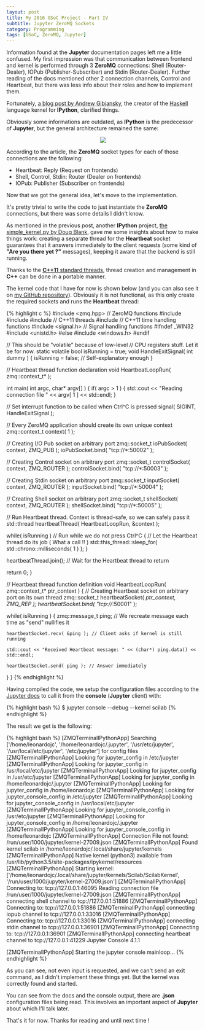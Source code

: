 ```yaml
---
layout: post
title: My 2016 GSoC Project - Part IV
subtitle: Jupyter ZeroMQ Sockets
category: Programming
tags: [GSoC, ZeroMQ, Jupyter]
--- 
```


Information found at the **Jupyter** documentation pages left me a little confused. My first impression was that communication between frontend and kernel is performed through 3 **ZeroMQ** connections: Shell (Router-Dealer), IOPub (Publisher-Subscriber) and Stdin (Router-Dealer). Further reading of the docs mentioned other 2 connection channels, Control and Heartbeat, but there was less info about their roles and how to implement them.

Fortunately, [a blog post by Andrew Gibiansky](http://andrew.gibiansky.com/blog/ipython/ipython-kernels/), the creator of the [Haskell](https://www.haskell.org/) language kernel for **IPython**, clarified things.

Obviously some informations are outdated, as **IPython** is the predecessor of **Jupyter**, but the general architecture remained the same:

<p align="center">
  <img src="http://andrew.gibiansky.com/blog/ipython/ipython-kernels/images/ipython.png">
</p>

According to the article, the **ZeroMQ** socket types for each of those connections are the following:

- Heartbeat: Reply (Request on frontends)
- Shell, Control, Stdin: Router (Dealer on frontends)
- IOPub: Publisher (Subscriber on frontends)

Now that we got the general idea, let's move to the implementation.

It's pretty trivial to write the code to just instantiate the **ZeroMQ** connections, but there was some details I didn't know.

As mentioned in the previous post, another **IPython** project, [the simple_kernel.py by Doug Blank](https://github.com/dsblank/simple_kernel), gave me some insights about how to make things work: creating a separate thread for the **Heartbeat** socket guarantees that it answers immediately to the client requests (some kind of **"Are you there yet ?"** messages), keeping it aware that the backend is still running. 

Thanks to the [**C++11** standard threads](http://www.cplusplus.com/reference/thread/thread/), thread creation and management in **C++** can be done in a portable manner.

The kernel code that I have for now is shown below (and you can also see it on [my GitHub repository](https://github.com/Bitiquinho/Jupyter-Scilab-Kernel)). Obviously it is not functional, as this only create the required sockets and runs the **Heartbeat** thread:

{% highlight c %}
#include <zmq.hpp>      // ZeroMQ functions
#include <string>
#include <iostream>
#include <thread>       // C++11 threads
#include <chrono>       // C++11 time handling functions
#include <signal.h>     // Signal handling functions
#ifndef _WIN32
  #include <unistd.h>
#else
  #include <windows.h>
#endif

// This should be "volatile" because of low-level 
// CPU registers stuff. Let it be for now.
static volatile bool isRunning = true;
void HandleExitSignal( int dummy )
{
  isRunning = false;    // Self-explanatory enough
}

// Heartbeat thread function declaration
void HeartbeatLoopRun( zmq::context_t* );

int main( int argc, char* argv[] ) 
{
  if( argc > 1 )
  {
    std::cout << "Reading connection file " << argv[ 1 ] << std::endl;
  }

  // Set interrupt function to be called when Ctrl^C is pressed
  signal( SIGINT, HandleExitSignal );

  // Every ZeroMQ application should create its own unique context
  zmq::context_t context( 1 );

  // Creating I/O Pub socket on arbitrary port
  zmq::socket_t ioPubSocket( context, ZMQ_PUB );
  ioPubSocket.bind( "tcp://*:50002" );

  // Creating Control socket on arbitrary port
  zmq::socket_t controlSocket( context, ZMQ_ROUTER );
  controlSocket.bind( "tcp://*:50003" );

  // Creating Stdin socket on arbitrary port
  zmq::socket_t inputSocket( context, ZMQ_ROUTER );
  inputSocket.bind( "tcp://*:50004" );

  // Creating Shell socket on arbitrary port
  zmq::socket_t shellSocket( context, ZMQ_ROUTER );
  shellSocket.bind( "tcp://*:50005" );

  // Run Heartbeat thread. Context is thread-safe, so we can safely pass it
  std::thread heartbeatThread( HeartbeatLoopRun, &context );

  while( isRunning ) // Run while we do not press Ctrl^C
  {
    // Let the Heartbeat thread do its job ( What a call !! )
    std::this_thread::sleep_for( std::chrono::milliseconds( 1 ) );
  }

  heartbeatThread.join(); // Wait for the Heartbeat thread to return

  return 0;
}

// Heartbeat thread function definition
void HeartbeatLoopRun( zmq::context_t* ptr_context )
{
  // Creating Heartbeat socket on arbitrary port on its own thread
  zmq::socket_t heartbeatSocket( *ptr_context, ZMQ_REP );
  heartbeatSocket.bind( "tcp://*:50001" );

  while( isRunning )
  {
    zmq::message_t ping; // We recreate message each time as "send" nullifies it
    
    heartbeatSocket.recv( &ping ); // Client asks if kernel is still running
    
    std::cout << "Received Heartbeat message: " << (char*) ping.data() << std::endl;
    
    heartbeatSocket.send( ping ); // Answer immediately
  }
}
{% endhighlight %}


Having compiled the code, we setup the configuration files according to the [Jupyter docs](http://jupyter-client.readthedocs.io/en/latest/kernels.html#kernel-specs) to call it from the **console** (**Jupyter** client) with:

{% highlight bash %}
$ jupyter console --debug --kernel scilab
{% endhighlight %}

The result we get is the following:

{% highlight bash %}
[ZMQTerminalIPythonApp] Searching ['/home/leonardojc', '/home/leonardojc/.jupyter', '/usr/etc/jupyter', '/usr/local/etc/jupyter', '/etc/jupyter'] for config files
[ZMQTerminalIPythonApp] Looking for jupyter_config in /etc/jupyter
[ZMQTerminalIPythonApp] Looking for jupyter_config in /usr/local/etc/jupyter
[ZMQTerminalIPythonApp] Looking for jupyter_config in /usr/etc/jupyter
[ZMQTerminalIPythonApp] Looking for jupyter_config in /home/leonardojc/.jupyter
[ZMQTerminalIPythonApp] Looking for jupyter_config in /home/leonardojc
[ZMQTerminalIPythonApp] Looking for jupyter_console_config in /etc/jupyter
[ZMQTerminalIPythonApp] Looking for jupyter_console_config in /usr/local/etc/jupyter
[ZMQTerminalIPythonApp] Looking for jupyter_console_config in /usr/etc/jupyter
[ZMQTerminalIPythonApp] Looking for jupyter_console_config in /home/leonardojc/.jupyter
[ZMQTerminalIPythonApp] Looking for jupyter_console_config in /home/leonardojc
[ZMQTerminalIPythonApp] Connection File not found: /run/user/1000/jupyter/kernel-27009.json
[ZMQTerminalIPythonApp] Found kernel scilab in /home/leonardojc/.local/share/jupyter/kernels
[ZMQTerminalIPythonApp] Native kernel (python3) available from /usr/lib/python3.5/site-packages/ipykernel/resources
[ZMQTerminalIPythonApp] Starting kernel: ['/home/leonardojc/.local/share/jupyter/kernels/Scilab/ScilabKernel', '/run/user/1000/jupyter/kernel-27009.json']
[ZMQTerminalIPythonApp] Connecting to: tcp://127.0.0.1:46095
Reading connection file /run/user/1000/jupyter/kernel-27009.json
[ZMQTerminalIPythonApp] connecting shell channel to tcp://127.0.0.1:51886
[ZMQTerminalIPythonApp] Connecting to: tcp://127.0.0.1:51886
[ZMQTerminalIPythonApp] connecting iopub channel to tcp://127.0.0.1:33016
[ZMQTerminalIPythonApp] Connecting to: tcp://127.0.0.1:33016
[ZMQTerminalIPythonApp] connecting stdin channel to tcp://127.0.0.1:36901
[ZMQTerminalIPythonApp] Connecting to: tcp://127.0.0.1:36901
[ZMQTerminalIPythonApp] connecting heartbeat channel to tcp://127.0.0.1:41229
Jupyter Console 4.1.1

[ZMQTerminalIPythonApp] Starting the jupyter console mainloop...
{% endhighlight %}

As you can see, not even input is requested, and we can't send an exit command, as I didn't implement these things yet. But the kernel was correctly found and started.

You can see from the docs and the console output, there are **.json** configuration files being read. This involves an important aspect of **Jupyter** about which I'll talk later.


That's it for now. Thanks for reading and until next time !
